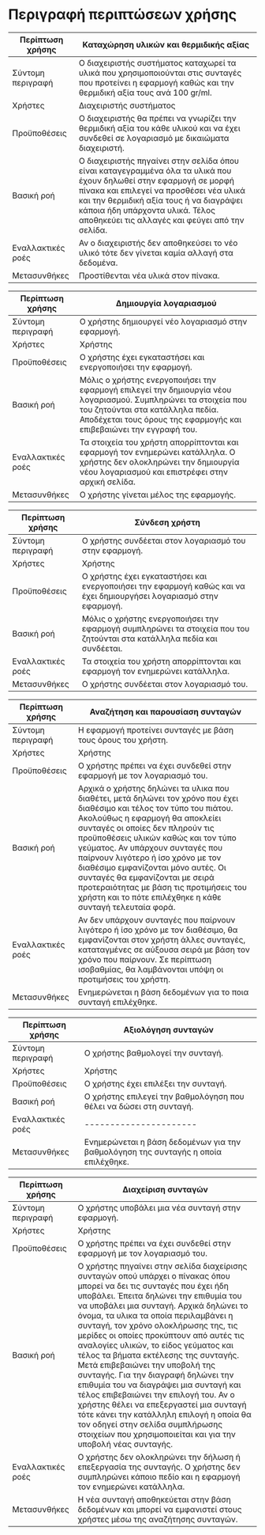 # Περιγραφή περιπτώσεων χρήσης

| Περίπτωση χρήσης	| Καταχώρηση υλικών και θερμιδικής αξίας | 
| ------ | ------ |
| Σύντομη περιγραφή	| Ο διαχειριστής συστήματος καταχωρεί τα υλικά που χρησιμοποιούνται στις συνταγές που προτείνει η εφαρμογή καθώς και την θερμιδική αξία τους ανά 100 gr/ml. |
| Χρήστες |	Διαχειριστής συστήματος |
| Προϋποθέσεις	| Ο διαχειριστής θα πρέπει να γνωρίζει την θερμιδική αξία του κάθε υλικού και να έχει συνδεθεί σε λογαριασμό με δικαιώματα διαχειριστή. |
| Βασική ροή | Ο διαχειριστής πηγαίνει στην σελίδα όπου είναι καταγεγραμμένα όλα τα υλικά που έχουν δηλωθεί στην εφαρμογή σε μορφή πίνακα και επιλεγεί να προσθέσει νέα υλικά και την θερμιδική αξία τους ή να διαγράψει κάποια ήδη υπάρχοντα υλικά.  Τέλος αποθηκεύει τις αλλαγές και φεύγει από την σελίδα. |
| Εναλλακτικές ροές | Αν ο διαχειριστής δεν αποθηκεύσει το νέο υλικό τότε δεν γίνεται καμία αλλαγή στα δεδομένα. |
| Μετασυνθήκες | Προστίθενται νέα υλικά στον πίνακα.	|

| Περίπτωση χρήσης | Δημιουργία λογαριασμού |
| ------ | ------ |
| Σύντομη περιγραφή	| Ο χρήστης δημιουργεί νέο λογαριασμό στην εφαρμογή.| 
| Χρήστες | Χρήστης | 
| Προϋποθέσεις | Ο χρήστης έχει εγκαταστήσει και ενεργοποιήσει την εφαρμογή. |
| Βασική ροή | Μόλις ο χρήστης ενεργοποιήσει την εφαρμογή επιλεγεί την δημιουργία νέου λογαριασμού. Συμπληρώνει τα στοιχεία που του ζητούνται στα κατάλληλα πεδία. Αποδέχεται τους όρους της εφαρμογής και επιβεβαιώνει την εγγραφή του. | 
| Εναλλακτικές ροές	| Τα στοιχεία του χρήστη απορρίπτονται και εφαρμογή τον ενημερώνει κατάλληλα. Ο χρήστης δεν ολοκληρώνει την δημιουργία νέου λογαριασμού και επιστρέφει στην αρχική σελίδα. |
| Μετασυνθήκες | Ο χρήστης γίνεται μέλος της εφαρμογής. |

| Περίπτωση χρήσης | Σύνδεση χρήστη | 
| ------ | ------ |
| Σύντομη περιγραφή	 | Ο χρήστης συνδέεται στον λογαριασμό του στην εφαρμογή. |
| Χρήστες | Χρήστης |
| Προϋποθέσεις |Ο χρήστης έχει εγκαταστήσει και ενεργοποιήσει την εφαρμογή καθώς και να έχει δημιουργήσει λογαριασμό στην εφαρμογή. |
| Βασική ροή | Μόλις ο χρήστης ενεργοποιήσει την εφαρμογή συμπληρώνει τα στοιχεία που του ζητούνται στα κατάλληλα πεδία και συνδέεται. |
| Εναλλακτικές ροές | Τα στοιχεία του χρήστη απορρίπτονται και εφαρμογή τον ενημερώνει κατάλληλα. |
| Μετασυνθήκες | Ο χρήστης συνδέεται στον λογαριασμό του. |

| Περίπτωση χρήσης | Αναζήτηση και παρουσίαση συνταγών |
| ------ | ------ |
| Σύντομη περιγραφή | Η εφαρμογή προτείνει συνταγές με βάση τους όρους του χρήστη.|
| Χρήστες | Χρήστης |
| Προϋποθέσεις | Ο χρήστης πρέπει να έχει συνδεθεί στην εφαρμογή με τον λογαριασμό του.|
| Βασική ροή	| Αρχικά ο χρήστης δηλώνει τα υλικα που διαθέτει, μετά δηλώνει τον χρόνο που έχει διαθέσιμο και τέλος τον τύπο του πιάτου. Ακολούθως η εφαρμογή θα αποκλείει συνταγές οι οποίες δεν πληρούν τις προϋποθέσεις υλικών καθώς και τον τύπο γεύματος. Αν υπάρχουν συνταγές που παίρνουν λιγότερο ή ίσο χρόνο με τον διαθέσιμο εμφανίζονται μόνο αυτές. Οι συνταγές θα εμφανίζονται με σειρά προτεραιότητας με βάση τις προτιμήσεις του χρήστη και το πότε επιλέχθηκε η κάθε συνταγή  τελευταία φορά. | 
| Εναλλακτικές ροές	| Αν δεν υπάρχουν συνταγές που παίρνουν λιγότερο ή ίσο χρόνο με τον διαθέσιμο, θα εμφανίζονται στον χρήστη άλλες συνταγές, καταταγμένες σε αύξουσα σειρά με βάση τον χρόνο που παίρνουν. Σε περίπτωση ισοβαθμίας, θα λαμβάνονται υπόψη οι προτιμήσεις του χρήστη. |
| Μετασυνθήκες | Ενημερώνεται η βάση δεδομένων για το ποια συνταγή επιλέχθηκε. |

| Περίπτωση χρήσης | Αξιολόγηση συνταγών|
| ------ | ------ | 
| Σύντομη περιγραφή	 | Ο χρήστης βαθμολογεί την συνταγή.|
| Χρήστες | Χρήστης |
| Προϋποθέσεις | Ο χρήστης έχει επιλέξει την συνταγή. |
| Βασική ροή | Ο χρήστης επιλεγεί την βαθμολόγηση που θέλει να δώσει στη συνταγή. |
| Εναλλακτικές ροές	| ---------------------- |
| Μετασυνθήκες | Ενημερώνεται η βάση δεδομένων για την βαθμολόγηση της συνταγής η οποία επιλέχθηκε.|

| Περίπτωση χρήσης | Διαχείριση συνταγών|
| ------ | ------ |
| Σύντομη περιγραφή	| Ο χρήστης υποβάλει μια νέα συνταγή στην εφαρμογή.|
| Χρήστες | Χρήστης |
| Προϋποθέσεις | Ο χρήστης πρέπει να έχει συνδεθεί στην εφαρμογή με τον λογαριασμό του.|
| Βασική ροή | Ο χρήστης πηγαίνει στην σελίδα διαχείρισης συνταγών οπού υπάρχει ο πίνακας όπου μπορεί να δει τις συνταγές που έχει ήδη υποβάλει. Έπειτα δηλώνει την επιθυμία του να υποβάλει μια συνταγή. Αρχικά δηλώνει το όνομα, τα υλικα τα οποία περιλαμβάνει η συνταγή, τον χρόνο ολοκλήρωσης της, τις μερίδες οι οποίες προκύπτουν από αυτές τις αναλογίες υλικών, το είδος γεύματος και τέλος τα βήματα εκτέλεσης της συνταγής. Μετά επιβεβαιώνει την υποβολή της συνταγής. Για την διαγραφή δηλώνει την επιθυμία του να διαγράψει μια συνταγή και τέλος επιβεβαιώνει την επιλογή του. Αν ο χρήστης θέλει να επεξεργαστεί μια συνταγή τότε κάνει την κατάλληλη επιλογή η οποία θα τον οδηγεί στην σελίδα συμπλήρωσης στοιχείων που χρησιμοποιείται και για την υποβολή νέας συνταγής.|
| Εναλλακτικές ροές	| Ο χρήστης δεν ολοκληρώνει την δήλωση ή επεξεργασία της συνταγής. Ο χρήστης δεν συμπληρώνει κάποιο πεδίο και η εφαρμογή τον ενημερώνει κατάλληλα.|
| Μετασυνθήκες | Η νέα συνταγή αποθηκεύεται στην βάση δεδομένων και μπορεί να εμφανιστεί στους χρήστες μέσω της αναζήτησης συνταγών.|

